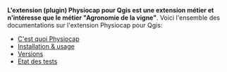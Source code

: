 **L'extension (plugin) Physiocap pour Qgis est une extension métier et n'intéresse que le métier "Agronomie de la vigne"**. 
Voici l'ensemble des documentations sur l'extension Physiocap pour Qgis:
* [C'est quoi Physiocap](https://github.com/jhemmi/QgisPhysiocapPlugin/wiki/C'est-quoi-Physiocap-%3F)
* [Installation & usage](https://github.com/jhemmi/QgisPhysiocapPlugin/wiki/Qgis-Physiocap-Plugin-usage-&-installation)
* [Versions](https://github.com/jhemmi/QgisPhysiocapPlugin/wiki/Versions-en-cours-et-%C3%A0-venir)
* [Etat des tests](https://github.com/jhemmi/QgisPhysiocapPlugin/wiki/Etat-des-tests)